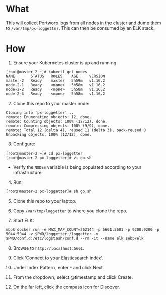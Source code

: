 # What

This will collect Portworx logs from all nodes in the cluster and dump them to `/var/tmp/px-loggetter`. This can then be consumed by an ELK stack.

# How

1. Ensure your Kubernetes cluster is up and running:
```
[root@master-2 ~]# kubectl get nodes
NAME       STATUS   ROLES    AGE     VERSION
master-2   Ready    master   5h59m   v1.16.2
node-2-1   Ready    <none>   5h58m   v1.16.2
node-2-2   Ready    <none>   5h58m   v1.16.2
node-2-3   Ready    <none>   5h58m   v1.16.2
```

2. Clone this repo to your master node:
```
Cloning into 'px-loggetter'...
remote: Enumerating objects: 12, done.
remote: Counting objects: 100% (12/12), done.
remote: Compressing objects: 100% (9/9), done.
remote: Total 12 (delta 4), reused 11 (delta 3), pack-reused 0
Unpacking objects: 100% (12/12), done.
```

3. Configure:
```
[root@master-2 ~]# cd px-loggetter
[root@master-2 px-loggetter]# vi go.sh
```

 * Verify the `NODES` variable is being populated according to your infrastructure

4. Run:
```
[root@master-2 px-loggetter]# sh go.sh
```

5. Clone this repo to your laptop.

6. Copy `/var/tmp/loggetter` to where you clone the repo.

7. Start ELK:
```
mbp$ docker run -e MAX_MAP_COUNT=262144 -p 5601:5601 -p 9200:9200 -p 5044:5044 -v $PWD/loggetter:/loggetter -v $PWD/conf.d:/etc/logstash/conf.d --rm -it --name elk sebp/elk
```

8. Browse to `http://localhost:5601`.

9. Click 'Connect to your Elasticsearch index'.

10. Under Index Pattern, enter `*` and click Next.

11. From the dropdown, select @timestamp and click Create.

12. On the far left, click the compass icon for Discover.
